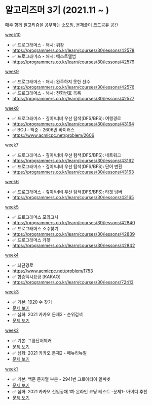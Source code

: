  # 알고리즈머 3기 (2021.11 ~ )

매주 함께 알고리즘을 공부하는 소모임, 문제풀이 코드공유 공간

[week10](https://github.com/bangbangu4/ALGORITHMER_3rd/tree/master/src/week10)
+ ✅ 프로그래머스 - 해시: 위장
+ https://programmers.co.kr/learn/courses/30/lessons/42578
+ ✅ 프로그래머스 - 해시: 베스트앨범
+ https://programmers.co.kr/learn/courses/30/lessons/42579


[week9](https://github.com/bangbangu4/ALGORITHMER_3rd/tree/master/src/week09)
+ ✅ 프로그래머스 - 해시: 완주하지 못한 선수
+ https://programmers.co.kr/learn/courses/30/lessons/42576
+ ✅ 프로그래머스 - 해시: 전화번호 목록
+ https://programmers.co.kr/learn/courses/30/lessons/42577

[week8](https://github.com/bangbangu4/ALGORITHMER_3rd/tree/master/src/week08)
+ ✅ 프로그래머스 - 깊이/너비 우선 탐색(DFS/BFS): 여행경로
+ https://programmers.co.kr/learn/courses/30/lessons/43164
+ ✅ BOJ - 백준 - 2606번 바이러스
+ https://www.acmicpc.net/problem/2606

[week7](https://github.com/bangbangu4/ALGORITHMER_3rd/tree/master/src/week07)
+ ✅ 프로그래머스 - 깊이/너비 우선 탐색(DFS/BFS): 네트워크
+ https://programmers.co.kr/learn/courses/30/lessons/43162
+ ✅ 프로그래머스 - 깊이/너비 우선 탐색(DFS/BFS): 단어 변환
+ https://programmers.co.kr/learn/courses/30/lessons/43163

[week6](https://github.com/bangbangu4/ALGORITHMER_3rd/tree/master/src/week06)
+ ✅ 프로그래머스 - 깊이/너비 우선 탐색(DFS/BFS): 타겟 넘버
+ https://programmers.co.kr/learn/courses/30/lessons/43165

[week5](https://github.com/bangbangu4/ALGORITHMER_3rd/tree/master/src/week05)
+ ✅ 프로그래머스  모의고사
+ https://programmers.co.kr/learn/courses/30/lessons/42840
+ ✅ 프로그래머스  소수찾기
+ https://programmers.co.kr/learn/courses/30/lessons/42839
+ ✅ 프로그래머스  카펫
+ https://programmers.co.kr/learn/courses/30/lessons/42842

[week4](https://github.com/bangbangu4/ALGORITHMER_3rd/tree/master/src/week04)
+ ✅ 최단경로
+ https://www.acmicpc.net/problem/1753
+ ✅ 합승택시요금 [KAKAO]
+ https://programmers.co.kr/learn/courses/30/lessons/72413

[week3](https://github.com/bangbangu4/ALGORITHMER_3rd/tree/master/src/week03)
* ✅ 기본: 1920 수 찾기
* [문제 보기](https://www.acmicpc.net/problem/1920)
* ✅ 심화: 2021 카카오 문제3 - 순위검색
* [문제 보기](https://tech.kakao.com/2021/01/25/2021-kakao-recruitment-round-1/)
     
[week2](https://github.com/bangbangu4/ALGORITHMER_3rd/tree/master/src/week02)
* ✅ 기본: 그룹단어체커
* [문제 보기](https://www.acmicpc.net/problem/1316)
* ✅ 심화: 2021 카카오 문제2 - 메뉴리뉴얼
* [문제 보기](https://programmers.co.kr/learn/courses/30/lessons/72411)

[week1](https://github.com/bangbangu4/ALGORITHMER_3rd/tree/master/src/week01)
* ✅ 기본: 백준 문자열 부분 - 2941번 크로아티아 알파벳 
* [문제 보기](https://www.acmicpc.net/problem/2941)
* ✅ 심화: 2021 카카오 신입공채 1차 온라인 코딩 테스트 -문제1- 아이디 추천
* [문제 보기](https://programmers.co.kr/learn/courses/30/lessons/72410)


